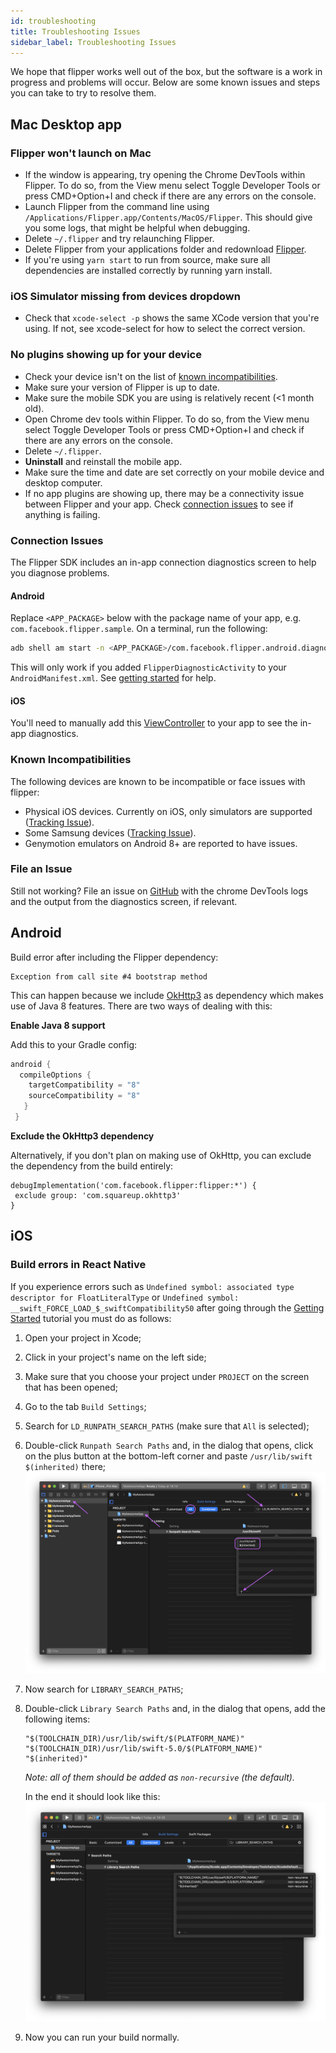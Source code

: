 ```yaml
---
id: troubleshooting
title: Troubleshooting Issues
sidebar_label: Troubleshooting Issues
---
```


We hope that flipper works well out of the box, but the software is a work in progress and problems will occur. Below are some known issues and steps you can take to try to resolve them.

## Mac Desktop app

### Flipper won't launch on Mac

* If the window is appearing, try opening the Chrome DevTools within Flipper. To do so, from the View menu select Toggle Developer Tools or press CMD+Option+I and check if there are any errors on the console.
* Launch Flipper from the command line using `/Applications/Flipper.app/Contents/MacOS/Flipper`. This should give you some logs, that might be helpful when debugging.
* Delete `~/.flipper` and try relaunching Flipper.
* Delete Flipper from your applications folder and redownload [Flipper](https://www.facebook.com/fbflipper/public/mac).
* If you're using `yarn start` to run from source, make sure all dependencies are installed correctly by running yarn install.

### iOS Simulator missing from devices dropdown

* Check that `xcode-select -p` shows the same XCode version that you're using. If not, see xcode-select for how to select the correct version.

### No plugins showing up for your device

* Check your device isn't on the list of [known incompatibilities](#known-incompatibilities).
* Make sure your version of Flipper is up to date.
* Make sure the mobile SDK you are using is relatively recent (<1 month old).
* Open Chrome dev tools within Flipper. To do so, from the View menu select Toggle Developer Tools or press CMD+Option+I and check if there are any errors on the console.
* Delete `~/.flipper`.
* **Uninstall** and reinstall the mobile app.
* Make sure the time and date are set correctly on your mobile device and desktop computer.
* If no app plugins are showing up, there may be a connectivity issue between Flipper and your app. Check [connection issues](#connection-issues) to see if anything is failing.

### Connection Issues
The Flipper SDK includes an in-app connection diagnostics screen to help you diagnose problems.

#### Android
Replace `<APP_PACKAGE>` below with the package name of your app, e.g. `com.facebook.flipper.sample`.
On a terminal, run the following:
```bash
adb shell am start -n <APP_PACKAGE>/com.facebook.flipper.android.diagnostics.FlipperDiagnosticActivity
```
This will only work if you added `FlipperDiagnosticActivity` to your `AndroidManifest.xml`. See [getting started](getting-started/) for help.

#### iOS
You'll need to manually add this [ViewController](https://github.com/facebook/flipper/blob/master/iOS/FlipperKit/FlipperDiagnosticsViewController.m) to your app to see the in-app diagnostics.

### Known Incompatibilities
The following devices are known to be incompatible or face issues with flipper:
* Physical iOS devices. Currently on iOS, only simulators are supported ([Tracking Issue](https://github.com/facebook/flipper/issues/262)).
* Some Samsung devices ([Tracking Issue](https://github.com/facebook/flipper/issues/92)).
* Genymotion emulators on Android 8+ are reported to have issues.

### File an Issue
Still not working? File an issue on [GitHub](https://github.com/facebook/flipper/issues) with the chrome DevTools logs and the output from the diagnostics screen, if relevant.

## Android

Build error after including the Flipper dependency:

```
Exception from call site #4 bootstrap method
```

This can happen because we include [OkHttp3](https://github.com/square/okhttp/issues/4597#issuecomment-461204144) as dependency which makes use of Java 8 features. There are two ways of dealing with this:

**Enable Java 8 support**

Add this to your Gradle config:

```groovy
android { 
  compileOptions { 
    targetCompatibility = "8"
    sourceCompatibility = "8"
   }
 }
 ```
 
 **Exclude the OkHttp3 dependency**
 
 Alternatively, if you don't plan on making use of OkHttp, you can exclude the dependency from the build entirely:
 
 ```
debugImplementation('com.facebook.flipper:flipper:*') {
  exclude group: 'com.squareup.okhttp3'
}
```

## iOS

### Build errors in React Native

If you experience errors such as `Undefined symbol: associated type descriptor for FloatLiteralType` or `Undefined symbol: __swift_FORCE_LOAD_$_swiftCompatibility50` after going through the [Getting Started](/docs/getting-started/) tutorial you must do as follows:

1. Open your project in Xcode;
1. Click in your project's name on the left side;
1. Make sure that you choose your project under `PROJECT` on the screen that has been opened;
1. Go to the tab `Build Settings`;
1. Search for `LD_RUNPATH_SEARCH_PATHS` (make sure that `All` is selected);
1. Double-click `Runpath Search Paths` and, in the dialog that opens, click on the plus button at the bottom-left corner and paste `/usr/lib/swift $(inherited)` there;
   ![Screenshot showing the places mentioned in the first steps](assets/troubleshooting-react-native-ios-swift.png)
1. Now search for `LIBRARY_SEARCH_PATHS`;
1. Double-click `Library Search Paths` and, in the dialog that opens, add the following items:

   ```
   "$(TOOLCHAIN_DIR)/usr/lib/swift/$(PLATFORM_NAME)"
   "$(TOOLCHAIN_DIR)/usr/lib/swift-5.0/$(PLATFORM_NAME)"
   "$(inherited)"
   ```

   _Note: all of them should be added as `non-recursive` (the default)._

   In the end it should look like this:
   ![Screenshot showing the places mentioned in the last steps](assets/troubleshooting-react-native-ios-swift-2.png)

1. Now you can run your build normally.
